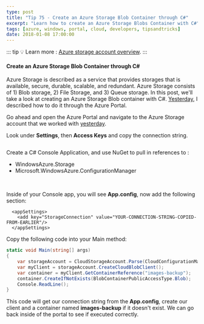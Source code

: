 ```yaml
---
type: post
title: "Tip 75 - Create an Azure Storage Blob Container through C#"
excerpt: "Learn how to create an Azure Storage Blobs Container with C#"
tags: [azure, windows, portal, cloud, developers, tipsandtricks]
date: 2018-01-08 17:00:00
---
```


::: tip
:bulb: Learn more : [Azure storage account overview](https://docs.microsoft.com/azure/storage/common/storage-account-overview?WT.mc_id=docs-azuredevtips-azureappsdev).
:::

#### Create an Azure Storage Blob Container through C#

Azure Storage is described as a service that provides storages that is available, secure, durable, scalable, and redundant. Azure Storage consists of 1) Blob storage, 2) File Storage, and 3) Queue storage. In this post, we'll take a look at creating an Azure Storage Blob container with C#. [Yesterday](https://microsoft.github.io/AzureTipsAndTricks/blog/tip74.html), I described how to do it through the Azure Portal. 

Go ahead and open the Azure Portal and navigate to the Azure Storage account that we worked with [yesterday](https://microsoft.github.io/AzureTipsAndTricks/blog/tip74.html).

Look under **Settings**, then **Access Keys** and copy the connection string. 

<img :src="$withBase('/files/storagethroughcsharp1.png')">

Create a C# Console Application, and use NuGet to pull in references to :

* WindowsAzure.Storage
* Microsoft.WindowsAzure.ConfigurationManager

<img :src="$withBase('/files/storagethroughcsharp2.png')">
<img :src="$withBase('/files/storagethroughcsharp3.png')">

Inside of your Console app, you will see **App.config**, now add the following section:

```
  <appSettings>
    <add key="StorageConnection" value="YOUR-CONNECTION-STRING-COPIED-FROM-EARLIER"/>
  </appSettings>
```

Copy the following code into your Main method:

```csharp
static void Main(string[] args)
{
    var storageAccount = CloudStorageAccount.Parse(CloudConfigurationManager.GetSetting("StorageConnection"));
    var myClient = storageAccount.CreateCloudBlobClient();
    var container = myClient.GetContainerReference("images-backup");
    container.CreateIfNotExists(BlobContainerPublicAccessType.Blob);
    Console.ReadLine();
}
```

This code will get our connection string from the **App.config**, create our client and a container named **images-backup** if it doesn't exist. We can go back inside of the portal to see if executed correctly. 

<img :src="$withBase('/files/storagethroughcsharp4.png')">
